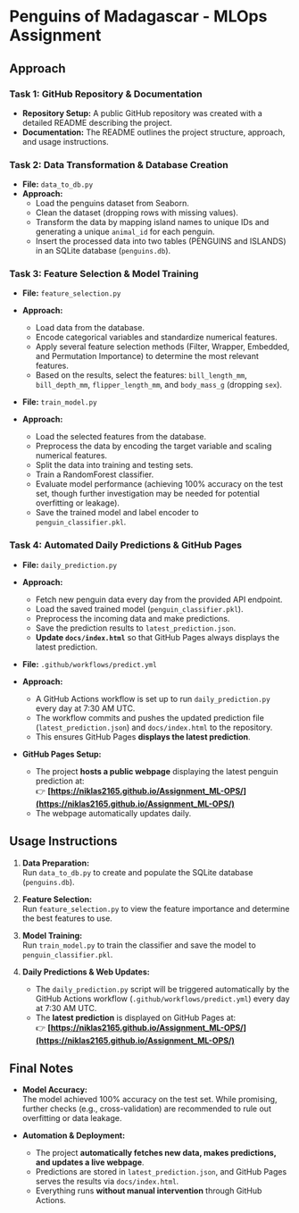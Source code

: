 # Penguins of Madagascar - MLOps Assignment

## Approach

### Task 1: GitHub Repository & Documentation
- **Repository Setup:** A public GitHub repository was created with a detailed README describing the project.
- **Documentation:** The README outlines the project structure, approach, and usage instructions.

### Task 2: Data Transformation & Database Creation
- **File:** `data_to_db.py`
- **Approach:** 
  - Load the penguins dataset from Seaborn.
  - Clean the dataset (dropping rows with missing values).
  - Transform the data by mapping island names to unique IDs and generating a unique `animal_id` for each penguin.
  - Insert the processed data into two tables (PENGUINS and ISLANDS) in an SQLite database (`penguins.db`).

### Task 3: Feature Selection & Model Training
- **File:** `feature_selection.py`
- **Approach:**
  - Load data from the database.
  - Encode categorical variables and standardize numerical features.
  - Apply several feature selection methods (Filter, Wrapper, Embedded, and Permutation Importance) to determine the most relevant features.
  - Based on the results, select the features: `bill_length_mm`, `bill_depth_mm`, `flipper_length_mm`, and `body_mass_g` (dropping `sex`).

- **File:** `train_model.py`
- **Approach:**
  - Load the selected features from the database.
  - Preprocess the data by encoding the target variable and scaling numerical features.
  - Split the data into training and testing sets.
  - Train a RandomForest classifier.
  - Evaluate model performance (achieving 100% accuracy on the test set, though further investigation may be needed for potential overfitting or leakage).
  - Save the trained model and label encoder to `penguin_classifier.pkl`.

### Task 4: Automated Daily Predictions & GitHub Pages
- **File:** `daily_prediction.py`
- **Approach:**
  - Fetch new penguin data every day from the provided API endpoint.
  - Load the saved trained model (`penguin_classifier.pkl`).
  - Preprocess the incoming data and make predictions.
  - Save the prediction results to `latest_prediction.json`.
  - **Update `docs/index.html`** so that GitHub Pages always displays the latest prediction.

- **File:** `.github/workflows/predict.yml`
- **Approach:**
  - A GitHub Actions workflow is set up to run `daily_prediction.py` every day at 7:30 AM UTC.
  - The workflow commits and pushes the updated prediction file (`latest_prediction.json`) and `docs/index.html` to the repository.
  - This ensures GitHub Pages **displays the latest prediction**.

- **GitHub Pages Setup:**
  - The project **hosts a public webpage** displaying the latest penguin prediction at:  
    👉 **[https://niklas2165.github.io/Assignment_ML-OPS/](https://niklas2165.github.io/Assignment_ML-OPS/)**
  - The webpage automatically updates daily.

## Usage Instructions
1. **Data Preparation:**  
   Run `data_to_db.py` to create and populate the SQLite database (`penguins.db`).

2. **Feature Selection:**  
   Run `feature_selection.py` to view the feature importance and determine the best features to use.

3. **Model Training:**  
   Run `train_model.py` to train the classifier and save the model to `penguin_classifier.pkl`.

4. **Daily Predictions & Web Updates:**  
   - The `daily_prediction.py` script will be triggered automatically by the GitHub Actions workflow (`.github/workflows/predict.yml`) every day at 7:30 AM UTC.  
   - The **latest prediction** is displayed on GitHub Pages at:  
     👉 **[https://niklas2165.github.io/Assignment_ML-OPS/](https://niklas2165.github.io/Assignment_ML-OPS/)**  

## Final Notes
- **Model Accuracy:**  
  The model achieved 100% accuracy on the test set. While promising, further checks (e.g., cross-validation) are recommended to rule out overfitting or data leakage.

- **Automation & Deployment:**  
  - The project **automatically fetches new data, makes predictions, and updates a live webpage**.  
  - Predictions are stored in `latest_prediction.json`, and GitHub Pages serves the results via `docs/index.html`.  
  - Everything runs **without manual intervention** through GitHub Actions.
